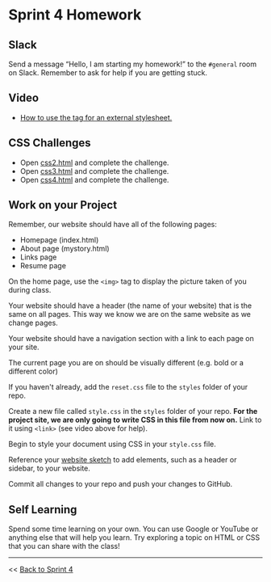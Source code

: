 # Sprint 4 Homework

## Slack
Send a message “Hello, I am starting my homework!” to the `#general` room on Slack.  Remember to ask for help if you are getting stuck.

## Video 
- [How to use the <link> tag for an external stylesheet.](https://www.youtube.com/watch?v=sfhMnPb2Bd0)

## CSS Challenges
- Open [css2.html](./challenges/css-2.html) and complete the challenge.
- Open [css3.html](./challenges/css-3.html) and complete the challenge.
- Open [css4.html](./challenges/css-4.html) and complete the challenge.

## Work on your Project
Remember, our website should have all of the following pages:
* Homepage (index.html)
* About page (mystory.html)
* Links page
* Resume page

On the home page, use the `<img>` tag to display the picture taken of you during class.

Your website should have a header (the name of your website) that is the same on all pages. This way we know we are on the same website as we change pages.

Your website should have a navigation section with a link to each page on your site.

The current page you are on should be visually different (e.g. bold or a different color)

If you haven't already, add the `reset.css` file to the `styles` folder of your repo.

Create a new file called `style.css` in the `styles` folder of your repo. **For the project site, we are only going to write CSS in this file from now on.** Link to it using `<link>` (see video above for help).

Begin to style your document using CSS in your `style.css` file. 

Reference your [website sketch](../../modules/using-css-to-style-html) to add elements, such as a header or sidebar, to your website.

Commit all changes to your repo and push your changes to GitHub.

## Self Learning
Spend some time learning on your own. You can use Google or YouTube or anything else that will help you learn. Try exploring a topic on HTML or CSS that you can share with the class!

---
<< [Back to Sprint 4](https://glover.io/refcode-docs/curriculum/04-sprint-plan)
